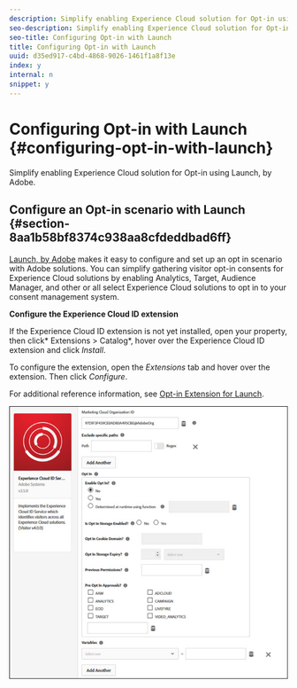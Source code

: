 ```yaml
---
description: Simplify enabling Experience Cloud solution for Opt-in using Launch, by Adobe.
seo-description: Simplify enabling Experience Cloud solution for Opt-in using Launch, by Adobe.
seo-title: Configuring Opt-in with Launch
title: Configuring Opt-in with Launch
uuid: d35ed917-c4bd-4868-9026-1461f1a8f13e
index: y
internal: n
snippet: y
---
```


# Configuring Opt-in with Launch {#configuring-opt-in-with-launch}

Simplify enabling Experience Cloud solution for Opt-in using Launch, by Adobe.

## Configure an Opt-in scenario with Launch {#section-8aa1b58bf8374c938aa8cfdeddbad6ff}

[Launch, by Adobe](https://docs.adobelaunch.com/) makes it easy to configure and set up an opt in scenario with Adobe solutions. You can simplify gathering visitor opt-in consents for Experience Cloud solutions by enabling Analytics, Target, Audience Manager, and other or all select Experience Cloud solutions to opt in to your consent management system.

**Configure the Experience Cloud ID extension**

If the Experience Cloud ID extension is not yet installed, open your property, then click* Extensions > Catalog*, hover over the Experience Cloud ID extension and click *Install*.

To configure the extension, open the *Extensions* tab and hover over the extension. Then click *Configure*.

For additional reference information, see [Opt-in Extension for Launch](https://docs.adobelaunch.com/extension-reference/web/experience-cloud-id-service-extension).

![](assets/optin-launch.jpg)

